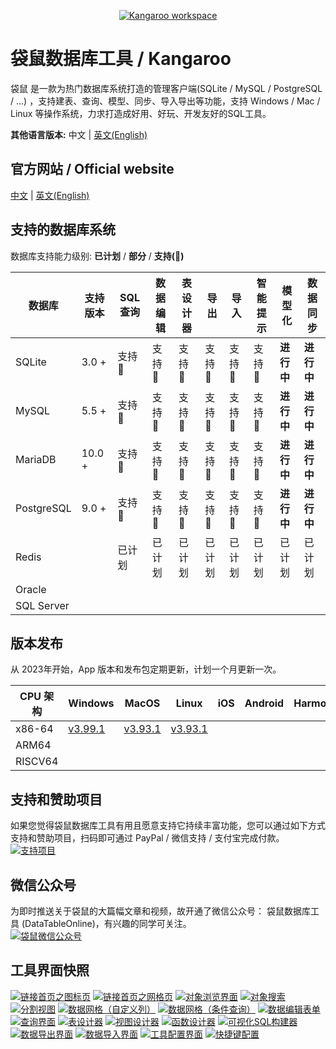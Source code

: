 <p align="center">
    <a href="https://www.datatable.online/zh/?from=github" target="_blank">
        <img src="images/kangaroo-workspace.png" alt="Kangaroo workspace">
    </a>
</p>

# 袋鼠数据库工具 / Kangaroo
袋鼠 是一款为热门数据库系统打造的管理客户端(SQLite / MySQL / PostgreSQL / ...) ，支持建表、查询、模型、同步、导入导出等功能，支持 Windows / Mac / Linux 等操作系统，力求打造成好用、好玩、开发友好的SQL工具。

__其他语言版本:__ 中文 | [英文(English)](./README.md)

## 官方网站 / Official website
[中文](https://www.datatable.online/zh/?from=github) | [英文(English)](https://www.datatable.online/zh/?from=github)


## 支持的数据库系统
数据库支持能力级别: __已计划__ / __部分__ / __支持(:100:)__

| 数据库       | 支持版本 | SQL 查询     | 数据编辑   | 表设计器  | 导出    | 导入    | 智能提示      | 模型化 | 数据同步 |
|-------------|---------|--------------|------------|----------|---------|--------|---------------|-------|---------|
| SQLite      | 3.0 +   | 支持:100: | 支持:100: | 支持:100: | 支持:100: | 支持:100: | 支持:100: | **进行中**  | **进行中** |
| MySQL       | 5.5 +   | 支持:100: | 支持:100: | 支持:100: | 支持:100: | 支持:100: | 支持:100: | **进行中**  | **进行中** |
| MariaDB     | 10.0 +  | 支持:100: | 支持:100: | 支持:100: | 支持:100: | 支持:100: | 支持:100: | **进行中**  | **进行中** |
| PostgreSQL  | 9.0 +   | 支持:100: | 支持:100: | 支持:100: | 支持:100: | 支持:100: | 支持:100: | **进行中**  | **进行中** |
| Redis       |         | 已计划   | 已计划   | 已计划   | 已计划   | 已计划   | 已计划   | 已计划  | 已计划 |
| Oracle      |         |           |           |           |           |           |           |          |         |
| SQL Server  |         |           |           |           |           |           |           |          |         |

## 版本发布
从 2023年开始，App 版本和发布包定期更新，计划一个月更新一次。

| CPU 架构  | Windows         | MacOS           | Linux           | iOS             | Android         | Harmony         |
|----------|-----------------|-----------------|-----------------|-----------------|-----------------|-----------------|
| x86-64 | [v3.99.1](https://www.datatable.online/zh/download/v3.99.1.231105?from=github&os=windows) | [v3.93.1](https://www.datatable.online/zh/download/v3.99.1.231105?from=github&os=macos) | [v3.93.1](https://www.datatable.online/zh/download/v3.99.1.231105?from=github&os=linux) |
| ARM64 | | | | | | |
| RISCV64 | | | | | | |


## 支持和赞助项目
如果您觉得袋鼠数据库工具有用且愿意支持它持续丰富功能，您可以通过如下方式支持和赞助项目，扫码即可通过 PayPal / 微信支持 / 支付宝完成付款。<br/>
[![支持项目](./images/pay_wide.png)](https://www.datatable.online/zh/?from=github "支持项目")

## 微信公众号
为即时推送关于袋鼠的大篇幅文章和视频，故开通了微信公众号： 袋鼠数据库工具 (DataTableOnline)，有兴趣的同学可关注。 <br/>
[![袋鼠微信公众号](./images/kangaroo_mp.png)](https://www.datatable.online/zh/?from=github "袋鼠微信公众号")

## 工具界面快照
[![链接首页之图标页](./images/kangaroo-starter-iconic.png)](https://www.datatable.online/zh/?from=github "链接首页之图标页")
[![链接首页之网格页](./images/kangaroo-starter-grid.png)](https://www.datatable.online/zh/?from=github "链接首页之网格页")
[![对象浏览界面](./images/kangaroo-explorer.png)](https://www.datatable.online/zh/?from=github "对象浏览界面")
[![对象搜索](./images/kangaroo-search.png)](https://www.datatable.online/zh/?from=github "对象搜索")
[![分割视图](./images/kangaroo-workspace.png)](https://www.datatable.online/zh/?from=github "分割视图")
[![数据网格（自定义列）](./images/kangaroo-grid.png)](https://www.datatable.online/zh/?from=github "数据网格（自定义列）")
[![数据网格（条件查询）](./images/kangaroo-grid2.png)](https://www.datatable.online/zh/?from=github "数据网格（条件查询）")
[![数据编辑表单](./images/kangaroo-form.png)](https://www.datatable.online/zh/?from=github "数据编辑表单")
[![查询界面](./images/kangaroo-query.png)](https://www.datatable.online/zh/?from=github "查询界面")
[![表设计器](./images/kangaroo-designer.png)](https://www.datatable.online/zh/?from=github "表设计器")
[![视图设计器](./images/kangaroo-view.png)](https://www.datatable.online/zh/?from=github "视图设计器")
[![函数设计器](./images/kangaroo-function.png)](https://www.datatable.online/zh/?from=github "函数设计器")
[![可视化SQL构建器](./images/kangaroo-sql-builder.png)](https://www.datatable.online/zh/?from=github "可视化SQL构建器")
[![数据导出界面](./images/kangaroo-export.png)](https://www.datatable.online/zh/?from=github "数据导出界面")
[![数据导入界面](./images/kangaroo-import.png)](https://www.datatable.online/zh/?from=github "数据导入界面")
[![工具配置界面](./images/kangaroo-setting.png)](https://www.datatable.online/zh/?from=github "工具配置界面")
[![快捷键配置](./images/kangaroo-shortcut.png)](https://www.datatable.online/zh/?from=github "快捷键配置")
